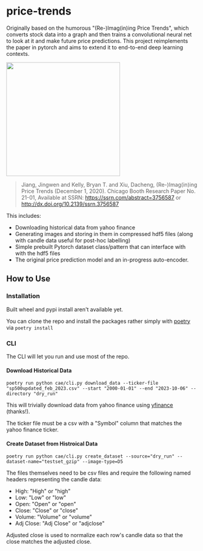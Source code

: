 # price-trends

Originally based on the humorous "(Re-)Imag(in)ing Price Trends", which converts stock data into a graph and then trains a convolutional neural net to look at it and make future price predictions. This project reimplements the paper in pytorch and aims to extend it to end-to-end deep learning contexts.


<img display="block" src="https://github.com/TedTimbrell/price-trends/assets/15372545/327db33c-670b-4877-a3d5-9c783e413640" width="300px" maxWidth="100%">


>Jiang, Jingwen and Kelly, Bryan T. and Xiu, Dacheng, (Re-)Imag(in)ing Price Trends (December 1, 2020). Chicago Booth Research Paper No. 21-01, Available at SSRN: https://ssrn.com/abstract=3756587 or http://dx.doi.org/10.2139/ssrn.3756587

This includes:
* Downloading historical data from yahoo finance
* Generating images and storing in them in compressed hdf5 files (along with candle data useful for post-hoc labelling)
* Simple prebuilt Pytorch dataset class/pattern that can interface with with the hdf5 files
* The original price prediction model and an in-progress auto-encoder.

## How to Use 
### Installation
Built wheel and pypi install aren't available yet.

You can clone the repo and install the packages rather simply with [poetry](https://python-poetry.org/docs/) via 
```poetry install```

### CLI
The CLI will let you run and use most of the repo.
#### Download Historical Data
```
poetry run python cae/cli.py download_data --ticker-file "sp500updated_feb_2023.csv" --start "2000-01-01" --end "2023-10-06" --directory "dry_run"
```
This will trivially download data from yahoo finance using [yfinance](https://github.com/ranaroussi/yfinance) (thanks!).

The ticker file must be a csv with a "Symbol" column that matches the yahoo finance ticker.
#### Create Dataset from Histroical Data
```
poetry run python cae/cli.py create_dataset --source="dry_run" --dataset-name="testset_gzip" --image-type=D5
```
The files themselves need to be csv files and require the following named headers representing the candle data:
* High: "High" or "high"
* Low: "Low" or "low"
* Open: "Open" or "open"
* Close: "Close" or "close"
* Volume: "Volume" or "volume"
* Adj Close: "Adj Close" or "adjclose"

Adjusted close is used to normalize each row's candle data so that the close matches the adjusted close. 

